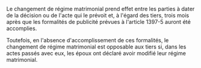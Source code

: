 Le changement de régime matrimonial prend effet entre les parties à dater de la décision ou de l'acte qui le prévoit et, à l'égard des tiers, trois mois après que les formalités de publicité prévues à l'article 1397-5 auront été accomplies.

Toutefois, en l'absence d'accomplissement de ces formalités, le changement de régime matrimonial est opposable aux tiers si, dans les actes passés avec eux, les époux ont déclaré avoir modifié leur régime matrimonial.
